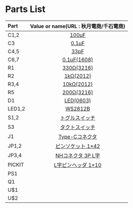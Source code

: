 # Parts List

| Part | Value or name(URL : 秋月電商/千石電商)|
|:----|:----:|
| C1,2 | [100μF](https://akizukidenshi.com/catalog/g/g117877/) |
| C3 | [0.1μF](https://akizukidenshi.com/catalog/g/g100090/) |
| C4,5 | [33pF](https://akizukidenshi.com/catalog/g/g105109/) |
| C6,7 | [0.1μF(1608)](https://akizukidenshi.com/catalog/g/g113374/) |
| R1 | [330Ω(3216)](https://www.sengoku.co.jp/mod/sgk_cart/detail.php?code=EEHD-0CPK) |
| R2 | [1kΩ(2012)](https://akizukidenshi.com/catalog/g/g111796/) |
| R3,4 | [10kΩ(2012)](https://akizukidenshi.com/catalog/g/g111797/) |
| R5 | [200Ω(3216)](https://www.sengoku.co.jp/mod/sgk_cart/detail.php?code=EEHD-0ECC) |
| D1 | [LED(0603)](https://akizukidenshi.com/catalog/g/g109640/) |
| LED1,2 | [WS2812B](https://akizukidenshi.com/catalog/g/g107915/) |
| S1,2 | [トグルスイッチ](https://akizukidenshi.com/catalog/g/g100300/) |
| S3 | [タクトスイッチ](https://akizukidenshi.com/catalog/g/g103648/) |
| J1 | [Type-Cコネクタ](https://akizukidenshi.com/catalog/g/g116895/) |
| JP1,2 | [ピンソケット 1×42](https://akizukidenshi.com/catalog/g/g105779/) |
| JP3,4 | [NHコネクタ 3P L字](https://akizukidenshi.com/catalog/g/g114418/) |
| PICKIT | [L字ピンヘッダ 1×10](https://akizukidenshi.com/catalog/g/g106362/) |
| PS1 | []() |
| Q1 | []() |
| U$1 | []() |
| U$2 | []() |

